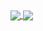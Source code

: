 <a href="https://github.com/anuraghazra/github-readme-stats">
  <img align="center" src="https://github-readme-stats.vercel.app/api?username=AmosHuKe&show_icons=true&hide_title=true&hide_border=true&count_private=true&include_all_commits=true&hide=contribs," />
</a>
<a href="https://github.com/anuraghazra/github-readme-stats">
  <img align="center" src="https://github-readme-stats.vercel.app/api/top-langs/?username=Amoshuke&layout=compact&hide_border=true&hide_title=true&hide=CSS" />
</a>
